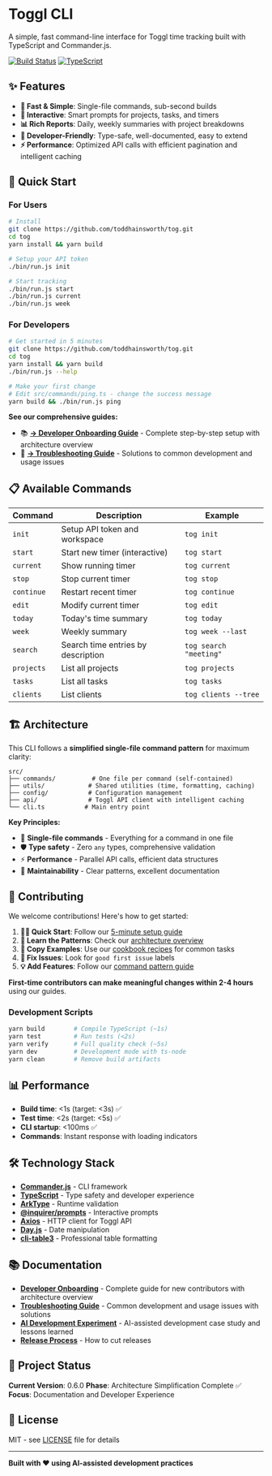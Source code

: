 # Toggl CLI

A simple, fast command-line interface for Toggl time tracking built with TypeScript and Commander.js.

[![Build Status](https://github.com/toddhainsworth/tog/workflows/CI/badge.svg)](https://github.com/toddhainsworth/tog/actions)
[![TypeScript](https://img.shields.io/badge/%3C%2F%3E-TypeScript-%230074c1.svg)](http://www.typescriptlang.org/)

## ✨ Features

- **🚀 Fast & Simple**: Single-file commands, sub-second builds
- **🎯 Interactive**: Smart prompts for projects, tasks, and timers
- **📊 Rich Reports**: Daily, weekly summaries with project breakdowns
- **🔧 Developer-Friendly**: Type-safe, well-documented, easy to extend
- **⚡ Performance**: Optimized API calls with efficient pagination and intelligent caching

## 🚀 Quick Start

### For Users

```bash
# Install
git clone https://github.com/toddhainsworth/tog.git
cd tog
yarn install && yarn build

# Setup your API token
./bin/run.js init

# Start tracking
./bin/run.js start
./bin/run.js current
./bin/run.js week
```

### For Developers

```bash
# Get started in 5 minutes
git clone https://github.com/toddhainsworth/tog.git
cd tog
yarn install && yarn build
./bin/run.js --help

# Make your first change
# Edit src/commands/ping.ts - change the success message
yarn build && ./bin/run.js ping
```

**See our comprehensive guides:**
- 📚 **[→ Developer Onboarding Guide](docs/ONBOARDING.md)** - Complete step-by-step setup with architecture overview
- 🔧 **[→ Troubleshooting Guide](docs/TROUBLESHOOTING.md)** - Solutions to common development and usage issues

## 📋 Available Commands

| Command | Description | Example |
|---------|-------------|---------|
| `init` | Setup API token and workspace | `tog init` |
| `start` | Start new timer (interactive) | `tog start` |
| `current` | Show running timer | `tog current` |
| `stop` | Stop current timer | `tog stop` |
| `continue` | Restart recent timer | `tog continue` |
| `edit` | Modify current timer | `tog edit` |
| `today` | Today's time summary | `tog today` |
| `week` | Weekly summary | `tog week --last` |
| `search` | Search time entries by description | `tog search "meeting"` |
| `projects` | List all projects | `tog projects` |
| `tasks` | List all tasks | `tog tasks` |
| `clients` | List clients | `tog clients --tree` |

## 🏗️ Architecture

This CLI follows a **simplified single-file command pattern** for maximum clarity:

```
src/
├── commands/          # One file per command (self-contained)
├── utils/            # Shared utilities (time, formatting, caching)
├── config/           # Configuration management
├── api/              # Toggl API client with intelligent caching
└── cli.ts           # Main entry point
```

**Key Principles:**
- 🎯 **Single-file commands** - Everything for a command in one file
- 🛡️ **Type safety** - Zero `any` types, comprehensive validation
- ⚡ **Performance** - Parallel API calls, efficient data structures
- 🔧 **Maintainability** - Clear patterns, excellent documentation

## 🤝 Contributing

We welcome contributions! Here's how to get started:

1. **🏃‍♂️ Quick Start**: Follow our [5-minute setup guide](docs/ONBOARDING.md#quick-start-5-minutes)
2. **📖 Learn the Patterns**: Check our [architecture overview](docs/ONBOARDING.md#architecture-overview)
3. **🍳 Copy Examples**: Use our [cookbook recipes](docs/COOKBOOK.md) for common tasks
4. **🐛 Fix Issues**: Look for `good first issue` labels
5. **💡 Add Features**: Follow our [command pattern guide](docs/COOKBOOK.md#command-patterns)

**First-time contributors can make meaningful changes within 2-4 hours** using our guides.

### Development Scripts

```bash
yarn build        # Compile TypeScript (~1s)
yarn test         # Run tests (<2s)
yarn verify       # Full quality check (~5s)
yarn dev          # Development mode with ts-node
yarn clean        # Remove build artifacts
```

## 📊 Performance

- **Build time**: <1s (target: <3s) ✅
- **Test time**: <2s (target: <5s) ✅
- **CLI startup**: <100ms ✅
- **Commands**: Instant response with loading indicators

## 🛠️ Technology Stack

- **[Commander.js](https://github.com/tj/commander.js)** - CLI framework
- **[TypeScript](https://www.typescriptlang.org/)** - Type safety and developer experience
- **[ArkType](https://arktype.io/)** - Runtime validation
- **[@inquirer/prompts](https://github.com/SBoudrias/Inquirer.js/)** - Interactive prompts
- **[Axios](https://axios-http.com/)** - HTTP client for Toggl API
- **[Day.js](https://day.js.org/)** - Date manipulation
- **[cli-table3](https://github.com/cli-table/cli-table3)** - Professional table formatting

## 📚 Documentation

- **[Developer Onboarding](docs/ONBOARDING.md)** - Complete guide for new contributors with architecture overview
- **[Troubleshooting Guide](docs/TROUBLESHOOTING.md)** - Common development and usage issues with solutions
- **[AI Development Experiment](docs/AI_DEVELOPMENT.md)** - AI-assisted development case study and lessons learned
- **[Release Process](docs/RELEASE.md)** - How to cut releases

## 🎯 Project Status

**Current Version**: 0.6.0
**Phase**: Architecture Simplification Complete ✅
**Focus**: Documentation and Developer Experience

## 📄 License

MIT - see [LICENSE](LICENSE) file for details

---

**Built with ❤️ using AI-assisted development practices**